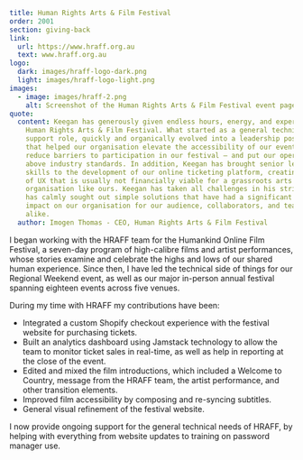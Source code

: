```yaml
title: Human Rights Arts & Film Festival
order: 2001
section: giving-back
link:
  url: https://www.hraff.org.au
  text: www.hraff.org.au
logo:
  dark: images/hraff-logo-dark.png
  light: images/hraff-logo-light.png
images:
  - image: images/hraff-2.png
    alt: Screenshot of the Human Rights Arts & Film Festival event page
quote:
  content: Keegan has generously given endless hours, energy, and expertise to the
    Human Rights Arts & Film Festival. What started as a general technical
    support role, quickly and organically evolved into a leadership position
    that helped our organisation elevate the accessibility of our events — to
    reduce barriers to participation in our festival — and put our operations
    above industry standards. In addition, Keegan has brought senior level
    skills to the development of our online ticketing platform, creating a level
    of UX that is usually not financially viable for a grassroots arts
    organisation like ours. Keegan has taken all challenges in his stride and
    has calmly sought out simple solutions that have had a significant positive
    impact on our organisation for our audience, collaborators, and team members
    alike.
  author: Imogen Thomas - CEO, Human Rights Arts & Film Festival
```
I began working with the HRAFF team for the Humankind Online Film Festival, a seven-day program of high-calibre films and artist performances, whose stories examine and celebrate the highs and lows of our shared human experience. Since then, I have led the technical side of things for our Regional Weekend event, as well as our major in-person annual festival spanning eighteen events across five venues.

During my time with HRAFF my contributions have been:

* Integrated a custom Shopify checkout experience with the festival website for purchasing tickets.
* Built an analytics dashboard using Jamstack technology to allow the team to monitor ticket sales in real-time, as well as help in reporting at the close of the event.
* Edited and mixed the film introductions, which included a Welcome to Country, message from the HRAFF team, the artist performance, and other transition elements.
* Improved film accessibility by composing and re-syncing subtitles.
* General visual refinement of the festival website.

I now provide ongoing support for the general technical needs of HRAFF, by helping with everything from website updates to training on password manager use.
